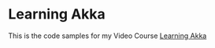 # Learning Akka 

This is the code samples for my Video Course [Learning Akka](https://www.packtpub.com/application-development/learning-akka-video) 

